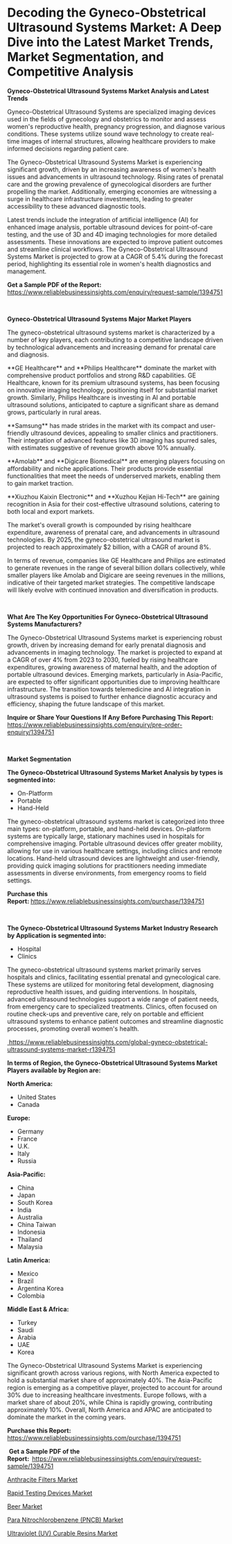 <p><h1>Decoding the Gyneco-Obstetrical Ultrasound Systems Market: A Deep Dive into the Latest Market Trends, Market Segmentation, and Competitive Analysis</h1></p><p><strong>Gyneco-Obstetrical Ultrasound Systems Market Analysis and Latest Trends</strong></p>
<p><p>Gyneco-Obstetrical Ultrasound Systems are specialized imaging devices used in the fields of gynecology and obstetrics to monitor and assess women's reproductive health, pregnancy progression, and diagnose various conditions. These systems utilize sound wave technology to create real-time images of internal structures, allowing healthcare providers to make informed decisions regarding patient care.</p><p>The Gyneco-Obstetrical Ultrasound Systems Market is experiencing significant growth, driven by an increasing awareness of women's health issues and advancements in ultrasound technology. Rising rates of prenatal care and the growing prevalence of gynecological disorders are further propelling the market. Additionally, emerging economies are witnessing a surge in healthcare infrastructure investments, leading to greater accessibility to these advanced diagnostic tools.</p><p>Latest trends include the integration of artificial intelligence (AI) for enhanced image analysis, portable ultrasound devices for point-of-care testing, and the use of 3D and 4D imaging technologies for more detailed assessments. These innovations are expected to improve patient outcomes and streamline clinical workflows. The Gyneco-Obstetrical Ultrasound Systems Market is projected to grow at a CAGR of 5.4% during the forecast period, highlighting its essential role in women's health diagnostics and management.</p></p>
<p><strong>Get a Sample PDF of the Report:&nbsp;</strong> <a href="https://www.reliablebusinessinsights.com/enquiry/request-sample/1394751">https://www.reliablebusinessinsights.com/enquiry/request-sample/1394751</a></p>
<p>&nbsp;</p>
<p><strong>Gyneco-Obstetrical Ultrasound Systems Major Market Players</strong></p>
<p><p>The gyneco-obstetrical ultrasound systems market is characterized by a number of key players, each contributing to a competitive landscape driven by technological advancements and increasing demand for prenatal care and diagnosis.</p><p>**GE Healthcare** and **Philips Healthcare** dominate the market with comprehensive product portfolios and strong R&D capabilities. GE Healthcare, known for its premium ultrasound systems, has been focusing on innovative imaging technology, positioning itself for substantial market growth. Similarly, Philips Healthcare is investing in AI and portable ultrasound solutions, anticipated to capture a significant share as demand grows, particularly in rural areas.</p><p>**Samsung** has made strides in the market with its compact and user-friendly ultrasound devices, appealing to smaller clinics and practitioners. Their integration of advanced features like 3D imaging has spurred sales, with estimates suggestive of revenue growth above 10% annually. </p><p>**Amolab** and **Digicare Biomedical** are emerging players focusing on affordability and niche applications. Their products provide essential functionalities that meet the needs of underserved markets, enabling them to gain market traction.</p><p>**Xiuzhou Kaixin Electronic** and **Xuzhou Kejian Hi-Tech** are gaining recognition in Asia for their cost-effective ultrasound solutions, catering to both local and export markets. </p><p>The market's overall growth is compounded by rising healthcare expenditure, awareness of prenatal care, and advancements in ultrasound technologies. By 2025, the gyneco-obstetrical ultrasound market is projected to reach approximately $2 billion, with a CAGR of around 8%. </p><p>In terms of revenue, companies like GE Healthcare and Philips are estimated to generate revenues in the range of several billion dollars collectively, while smaller players like Amolab and Digicare are seeing revenues in the millions, indicative of their targeted market strategies. The competitive landscape will likely evolve with continued innovation and diversification in products.</p></p>
<p>&nbsp;</p>
<p><strong>What Are The Key Opportunities For Gyneco-Obstetrical Ultrasound Systems Manufacturers?</strong></p>
<p><p>The Gyneco-Obstetrical Ultrasound Systems market is experiencing robust growth, driven by increasing demand for early prenatal diagnosis and advancements in imaging technology. The market is projected to expand at a CAGR of over 4% from 2023 to 2030, fueled by rising healthcare expenditures, growing awareness of maternal health, and the adoption of portable ultrasound devices. Emerging markets, particularly in Asia-Pacific, are expected to offer significant opportunities due to improving healthcare infrastructure. The transition towards telemedicine and AI integration in ultrasound systems is poised to further enhance diagnostic accuracy and efficiency, shaping the future landscape of this market.</p></p>
<p><strong>Inquire or Share Your Questions If Any Before Purchasing This Report:</strong> <a href="https://www.reliablebusinessinsights.com/enquiry/pre-order-enquiry/1394751">https://www.reliablebusinessinsights.com/enquiry/pre-order-enquiry/1394751</a></p>
<p>&nbsp;</p>
<p><strong>Market Segmentation</strong></p>
<p><strong>The Gyneco-Obstetrical Ultrasound Systems Market Analysis by types is segmented into:</strong></p>
<p><ul><li>On-Platform</li><li>Portable</li><li>Hand-Held</li></ul></p>
<p><p>The gyneco-obstetrical ultrasound systems market is categorized into three main types: on-platform, portable, and hand-held devices. On-platform systems are typically large, stationary machines used in hospitals for comprehensive imaging. Portable ultrasound devices offer greater mobility, allowing for use in various healthcare settings, including clinics and remote locations. Hand-held ultrasound devices are lightweight and user-friendly, providing quick imaging solutions for practitioners needing immediate assessments in diverse environments, from emergency rooms to field settings.</p></p>
<p><strong>Purchase this Report:&nbsp;</strong><a href="https://www.reliablebusinessinsights.com/purchase/1394751">https://www.reliablebusinessinsights.com/purchase/1394751</a></p>
<p>&nbsp;</p>
<p><strong>The Gyneco-Obstetrical Ultrasound Systems Market Industry Research by Application is segmented into:</strong></p>
<p><ul><li>Hospital</li><li>Clinics</li></ul></p>
<p><p>The gyneco-obstetrical ultrasound systems market primarily serves hospitals and clinics, facilitating essential prenatal and gynecological care. These systems are utilized for monitoring fetal development, diagnosing reproductive health issues, and guiding interventions. In hospitals, advanced ultrasound technologies support a wide range of patient needs, from emergency care to specialized treatments. Clinics, often focused on routine check-ups and preventive care, rely on portable and efficient ultrasound systems to enhance patient outcomes and streamline diagnostic processes, promoting overall women's health.</p></p>
<p><a href="https://www.reliablebusinessinsights.com/global-gyneco-obstetrical-ultrasound-systems-market-r1394751">&nbsp;https://www.reliablebusinessinsights.com/global-gyneco-obstetrical-ultrasound-systems-market-r1394751</a></p>
<p><strong>In terms of Region, the Gyneco-Obstetrical Ultrasound Systems Market Players available by Region are:</strong></p>
<p>
    <p> <strong> North America: </strong>
        <ul>
            <li>United States</li>
            <li>Canada</li>
        </ul>
        </p> 
    <p> <strong> Europe: </strong>
        <ul>
            <li>Germany</li>
            <li>France</li>
            <li>U.K.</li>
            <li>Italy</li>
            <li>Russia</li>
        </ul>
        </p> 
    <p> <strong> Asia-Pacific: </strong>
        <ul>
            <li>China</li>
            <li>Japan</li>
            <li>South Korea</li>
            <li>India</li>
            <li>Australia</li>
            <li>China Taiwan</li>
            <li>Indonesia</li>
            <li>Thailand</li>
            <li>Malaysia</li>
        </ul>
        </p> 
    <p> <strong> Latin America: </strong>
        <ul>
            <li>Mexico</li>
            <li>Brazil</li>
            <li>Argentina Korea</li>
            <li>Colombia</li>
        </ul>
        </p> 
    <p> <strong> Middle East & Africa: </strong>
        <ul>
            <li>Turkey</li>
            <li>Saudi</li>
            <li>Arabia</li>
            <li>UAE</li>
            <li>Korea</li>
        </ul>
    </p>
    </p>
<p><p>The Gyneco-Obstetrical Ultrasound Systems Market is experiencing significant growth across various regions, with North America expected to hold a substantial market share of approximately 40%. The Asia-Pacific region is emerging as a competitive player, projected to account for around 30% due to increasing healthcare investments. Europe follows, with a market share of about 20%, while China is rapidly growing, contributing approximately 10%. Overall, North America and APAC are anticipated to dominate the market in the coming years.</p></p>
<p><strong>Purchase this Report: </strong><a href="https://www.reliablebusinessinsights.com/purchase/1394751">https://www.reliablebusinessinsights.com/purchase/1394751</a></p>
<p>&nbsp;<strong>Get a Sample PDF of the Report:&nbsp;&nbsp;</strong><a href="https://www.reliablebusinessinsights.com/enquiry/request-sample/1394751">https://www.reliablebusinessinsights.com/enquiry/request-sample/1394751</a></p>
<p><strong></strong></p>
<p><p><a href="https://www.linkedin.com/pulse/mapping-anthracite-filters-market-trends-challenges-breakthroughs-femjc?trackingId=YodA7%2FHRSkqgnGFYAk39yQ%3D%3D">Anthracite Filters Market</a></p><p><a href="https://github.com/sumonsky0m/Market-Research-Report-List-1/blob/main/rapid-testing-devices-market.md">Rapid Testing Devices Market</a></p><p><a href="https://www.linkedin.com/pulse/emerging-opportunities-challenges-global-beer-market-2024-2031-yj6xf?trackingId=zwPkWRnkQ1GupZ8UhjL6eQ%3D%3D">Beer Market</a></p><p><a href="https://issuu.com/reportprime-2/docs/para-nitrochlorobenzene-pncb-market_505f2f93bcb621">Para Nitrochlorobenzene (PNCB) Market</a></p><p><a href="https://issuu.com/reportprime-2/docs/ultraviolet-uv-curable-resins-marke_2b1620d2137004">Ultraviolet (UV) Curable Resins Market</a></p></p>